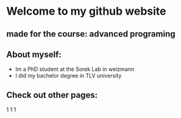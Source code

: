 # Welcome to my github website
## made for the course: advanced programing
## About myself:
* Im a PhD student at the Sorek Lab in weizmann
* I did my bachelor degree in TLV university
## Check out other pages:
1
1
1
